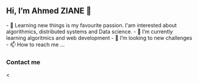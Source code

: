 <h2> Hi, I’m Ahmed ZIANE 👋 </h2>
- 👀 Learning new things is my favourite passion. I'am interested about algorithmics, distributed systems and Data science.
- 🌱 I’m currently learning algoritmics and web development
- 💞️ I’m looking to new challenges
- 📫 How to reach me ...

<h3>Contact me</h3>
<
